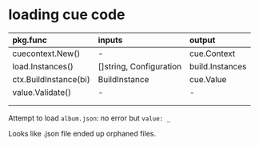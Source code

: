 # loading cue code

| pkg.func              | inputs                  | output          |
| :-------------------- | :---------------------- | :-------------- |
| cuecontext.New()      | -                       | cue.Context     |
| load.Instances()      | []string, Configuration | build.Instances |
| ctx.BuildInstance(bi) | BuildInstance           | cue.Value       |
| value.Validate()      | -                       | -               |
|                       |                         |                 |
|                       |                         |                 |

Attempt to load `album.json`: no error but `value: _`

Looks like .json file ended up orphaned files.

